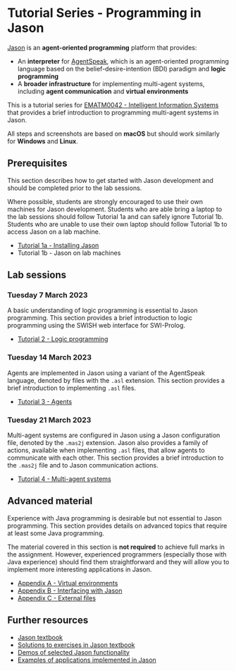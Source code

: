 # Tutorial Series - Programming in Jason

[Jason](https://jason.sourceforge.net/wp/) is an **agent-oriented programming** platform that provides:

- An **interpreter** for [AgentSpeak](http://www.upv.es/sma/teoria/teoria_ag/agentspeakl/agentspeakl-rao.pdf), which is an agent-oriented programming language based on the belief-desire-intention (BDI) paradigm and **logic programming**
- A **broader infrastructure** for implementing multi-agent systems, including **agent communication** and **virtual environments**

This is a tutorial series for [EMATM0042 - Intelligent Information Systems](https://www.bris.ac.uk/unit-programme-catalogue/UnitDetails.jsa?unitCode=EMATM0042) that provides a brief introduction to programming multi-agent systems in Jason.

All steps and screenshots are based on **macOS** but should work similarly for **Windows** and **Linux**.

<!-- TOC -->

## Prerequisites

This section describes how to get started with Jason development and should be completed prior to the lab sessions.

Where possible, students are strongly encouraged to use their own machines for Jason development. Students who are able bring a laptop to the lab sessions should follow Tutorial 1a and can safely ignore Tutorial 1b. Students who are unable to use their own laptop should follow Tutorial 1b to access Jason on a lab machine.

- [Tutorial 1a - Installing Jason](iis-tutorials-1a.html)
- Tutorial 1b - Jason on lab machines

## Lab sessions

### Tuesday 7 March 2023

A basic understanding of logic programming is essential to Jason programming. This section provides a brief introduction to logic programming using the SWISH web interface for SWI-Prolog.

- [Tutorial 2 - Logic programming](iis-tutorials-2.html)

### Tuesday 14 March 2023

Agents are implemented in Jason using a variant of the AgentSpeak language, denoted by files with the `.asl` extension.
This section provides a brief introduction to implementing `.asl` files.

- [Tutorial 3 - Agents](iis-tutorials-3.html)

### Tuesday 21 March 2023

Multi-agent systems are configured in Jason using a Jason configuration file, denoted by the `.mas2j` extension.
Jason also provides a family of actions, available when implementing `.asl` files, that allow agents to communicate with each other. This section provides a brief introduction to the `.mas2j` file and to Jason communication actions.

- [Tutorial 4 - Multi-agent systems](iis-tutorials-4.html)

## Advanced material

Experience with Java programming is desirable but not essential to Jason programming. This section provides details on advanced topics that require at least some Java programming.

The material covered in this section is **not required** to achieve full marks in the assignment. However, experienced programmers (especially those with Java experience) should find them straightforward and they will allow you to implement more interesting applications in Jason.

- [Appendix A - Virtual environments](iis-tutorials-appendix-a.html)
- [Appendix B - Interfacing with Jason](iis-tutorials-appendix-b.html)
- [Appendix C - External files](iis-tutorials-appendix-c.html)

## Further resources

- [Jason textbook](http://home.mit.bme.hu/~eredics/AgentGame/Jason/Jason_konyv.pdf)
- [Solutions to exercises in Jason textbook](https://jason.sourceforge.net/jBook/jBook/Examples.html)
- [Demos of selected Jason functionality](https://jason.sourceforge.net/wp/demos/)
- [Examples of applications implemented in Jason](https://jason.sourceforge.net/wp/examples/)
